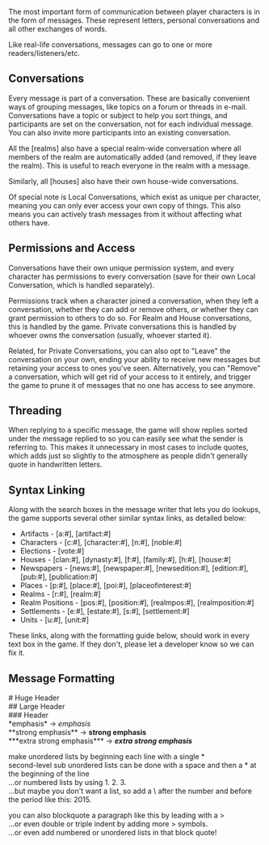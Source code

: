The most important form of communication between player characters is in the form of messages. These represent letters, personal conversations and all other exchanges of words.

Like real-life conversations, messages can go to one or more readers/listeners/etc.


Conversations
-------------
Every message is part of a conversation. These are basically convenient ways of grouping messages, like topics on a forum or threads in e-mail.
Conversations have a topic or subject to help you sort things, and participants are set on the conversation, not for each individual message. You can also invite more participants into an existing conversation.

All the [realms] also have a special realm-wide conversation where all members of the realm are automatically added (and removed, if they leave the realm). This is useful to reach everyone in the realm with a message.

Similarly, all [houses] also have their own house-wide conversations.

Of special note is Local Conversations, which exist as unique per character, meaning you can only ever access your own copy of things. This also means you can actively trash messages from it without affecting what others have.

Permissions and Access
----------------------
Conversations have their own unique permission system, and every character has permissions to every conversation (save for their own Local Conversation, which is handled separately).

Permissions track when a character joined a conversation, when they left a conversation, whether they can add or remove others, or whether they can grant permission to others to do so. For Realm and House conversations, this is handled by the game. Private conversations this is handled by whoever owns the conversation (usually, whoever started it).

Related, for Private Conversations, you can also opt to "Leave" the conversation on your own, ending your ability to receive new messages but retaining your access to ones you've seen. Alternatively, you can "Remove" a conversation, which will get rid of your access to it entirely, and trigger the game to prune it of messages that no one has access to see anymore.

Threading
---------
When replying to a specific message, the game will show replies sorted under the message replied to so you can easily see what the sender is referring to. This makes it unnecessary in most cases to include quotes, which adds just so slightly to the atmosphere as people didn't generally quote in handwritten letters.


Syntax Linking
--------------
Along with the search boxes in the message writer that lets you do lookups, the game supports several other similar syntax links, as detailed below:

* Artifacts - [a:#], [artifact:#]
* Characters - [c:#], [character:#], [n:#], [noble:#]
* Elections - [vote:#]
* Houses - [clan:#], [dynasty:#], [f:#], [family:#], [h:#], [house:#]
* Newspapers - [news:#], [newspaper:#], [newsedition:#], [edition:#], [pub:#], [publication:#]
* Places - [p:#], [place:#], [poi:#], [placeofinterest:#]
* Realms - [r:#], [realm:#]
* Realm Positions - [pos:#], [position:#], [realmpos:#], [realmposition:#]
* Settlements - [e:#], [estate:#], [s:#], [settlement:#]
* Units - [u:#], [unit:#]

These links, along with the formatting guide below, should work in every text box in the game. If they don't, please let a developer know so we can fix it.

Message Formatting
---------
\# Huge Header  
\## Large Header  
\### Header  
\*emphasis\* -> *emphasis*  
\*\*strong emphasis\*\* -> **strong emphasis**  
\*\*\*extra strong emphasis\*\*\* -> ***extra strong emphasis***  

make unordered lists by beginning each line with a single *  
second-level sub unordered lists can be done with a space and then a * at the beginning of the line  
...or numbered lists by using 1. 2. 3.  
...but maybe you don't want a list, so add a \ after the number and before the period like this: 2015\.  

you can also blockquote a paragraph like this by leading with a >  
...or even double or triple indent by adding more > symbols.  
...or even add numbered or unordered lists in that block quote!  
